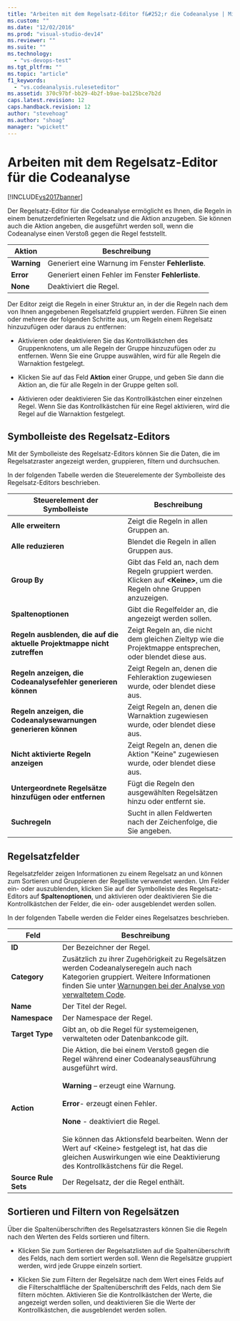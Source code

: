 ```yaml
---
title: "Arbeiten mit dem Regelsatz-Editor f&#252;r die Codeanalyse | Microsoft Docs"
ms.custom: ""
ms.date: "12/02/2016"
ms.prod: "visual-studio-dev14"
ms.reviewer: ""
ms.suite: ""
ms.technology: 
  - "vs-devops-test"
ms.tgt_pltfrm: ""
ms.topic: "article"
f1_keywords: 
  - "vs.codeanalysis.ruleseteditor"
ms.assetid: 370c97bf-bb29-4b2f-b9ae-ba125bce7b2d
caps.latest.revision: 12
caps.handback.revision: 12
author: "stevehoag"
ms.author: "shoag"
manager: "wpickett"
---
```

# Arbeiten mit dem Regelsatz-Editor f&#252;r die Codeanalyse
[!INCLUDE[vs2017banner](../code-quality/includes/vs2017banner.md)]

Der Regelsatz\-Editor für die Codeanalyse ermöglicht es Ihnen, die Regeln in einem benutzerdefinierten Regelsatz und die Aktion anzugeben.  Sie können auch die Aktion angeben, die ausgeführt werden soll, wenn die Codeanalyse einen Verstoß gegen die Regel feststellt.  
  
|Aktion|**Beschreibung**|  
|------------|----------------------|  
|**Warning**|Generiert eine Warnung im Fenster **Fehlerliste**.|  
|**Error**|Generiert einen Fehler im Fenster **Fehlerliste**.|  
|**None**|Deaktiviert die Regel.|  
  
 Der Editor zeigt die Regeln in einer Struktur an, in der die Regeln nach dem von Ihnen angegebenen Regelsatzfeld gruppiert werden.  Führen Sie einen oder mehrere der folgenden Schritte aus, um Regeln einem Regelsatz hinzuzufügen oder daraus zu entfernen:  
  
-   Aktivieren oder deaktivieren Sie das Kontrollkästchen des Gruppenknotens, um alle Regeln der Gruppe hinzuzufügen oder zu entfernen.  Wenn Sie eine Gruppe auswählen, wird für alle Regeln die Warnaktion festgelegt.  
  
-   Klicken Sie auf das Feld **Aktion** einer Gruppe, und geben Sie dann die Aktion an, die für alle Regeln in der Gruppe gelten soll.  
  
-   Aktivieren oder deaktivieren Sie das Kontrollkästchen einer einzelnen Regel.  Wenn Sie das Kontrollkästchen für eine Regel aktivieren, wird die Regel auf die Warnaktion festgelegt.  
  
## Symbolleiste des Regelsatz\-Editors  
 Mit der Symbolleiste des Regelsatz\-Editors können Sie die Daten, die im Regelsatzraster angezeigt werden, gruppieren, filtern und durchsuchen.  
  
 In der folgenden Tabelle werden die Steuerelemente der Symbolleiste des Regelsatz\-Editors beschrieben.  
  
|Steuerelement der Symbolleiste|**Beschreibung**|  
|------------------------------------|----------------------|  
|**Alle erweitern**|Zeigt die Regeln in allen Gruppen an.|  
|**Alle reduzieren**|Blendet die Regeln in allen Gruppen aus.|  
|**Group By**|Gibt das Feld an, nach dem Regeln gruppiert werden.  Klicken auf **\<Keine\>**, um die Regeln ohne Gruppen anzuzeigen.|  
|**Spaltenoptionen**|Gibt die Regelfelder an, die angezeigt werden sollen.|  
|**Regeln ausblenden, die auf die aktuelle Projektmappe nicht zutreffen**|Zeigt Regeln an, die nicht dem gleichen Zieltyp wie die Projektmappe entsprechen, oder blendet diese aus.|  
|**Regeln anzeigen, die Codeanalysefehler generieren können**|Zeigt Regeln an, denen die Fehleraktion zugewiesen wurde, oder blendet diese aus.|  
|**Regeln anzeigen, die Codeanalysewarnungen generieren können**|Zeigt Regeln an, denen die Warnaktion zugewiesen wurde, oder blendet diese aus.|  
|**Nicht aktivierte Regeln anzeigen**|Zeigt Regeln an, denen die Aktion "Keine" zugewiesen wurde, oder blendet diese aus.|  
|**Untergeordnete Regelsätze hinzufügen oder entfernen**|Fügt die Regeln den ausgewählten Regelsätzen hinzu oder entfernt sie.|  
|**Suchregeln**|Sucht in allen Feldwerten nach der Zeichenfolge, die Sie angeben.|  
  
## Regelsatzfelder  
 Regelsatzfelder zeigen Informationen zu einem Regelsatz an und können zum Sortieren und Gruppieren der Regelliste verwendet werden.  Um Felder ein\- oder auszublenden, klicken Sie auf der Symbolleiste des Regelsatz\-Editors auf **Spaltenoptionen**, und aktivieren oder deaktivieren Sie die Kontrollkästchen der Felder, die ein\- oder ausgeblendet werden sollen.  
  
 In der folgenden Tabelle werden die Felder eines Regelsatzes beschrieben.  
  
|Feld|**Beschreibung**|  
|----------|----------------------|  
|**ID**|Der Bezeichner der Regel.|  
|**Category**|Zusätzlich zu ihrer Zugehörigkeit zu Regelsätzen werden Codeanalyseregeln auch nach Kategorien gruppiert.  Weitere Informationen finden Sie unter [Warnungen bei der Analyse von verwaltetem Code](../code-quality/code-analysis-for-managed-code-warnings.md).|  
|**Name**|Der Titel der Regel.|  
|**Namespace**|Der Namespace der Regel.|  
|**Target Type**|Gibt an, ob die Regel für systemeigenen, verwalteten oder Datenbankcode gilt.|  
|**Action**|Die Aktion, die bei einem Verstoß gegen die Regel während einer Codeanalyseausführung ausgeführt wird.<br /><br /> **Warning** – erzeugt eine Warnung.<br /><br /> **Error**\- erzeugt einen Fehler.<br /><br /> **None** \- deaktiviert die Regel.<br /><br /> Sie können das Aktionsfeld bearbeiten.  Wenn der Wert auf \<Keine\> festgelegt ist, hat das die gleichen Auswirkungen wie eine Deaktivierung des Kontrollkästchens für die Regel.|  
|**Source Rule Sets**|Der Regelsatz, der die Regel enthält.|  
  
## Sortieren und Filtern von Regelsätzen  
 Über die Spaltenüberschriften des Regelsatzrasters können Sie die Regeln nach den Werten des Felds sortieren und filtern.  
  
-   Klicken Sie zum Sortieren der Regelsatzlisten auf die Spaltenüberschrift des Felds, nach dem sortiert werden soll.  Wenn die Regelsätze gruppiert werden, wird jede Gruppe einzeln sortiert.  
  
-   Klicken Sie zum Filtern der Regelsätze nach dem Wert eines Felds auf die Filterschaltfläche der Spaltenüberschrift des Felds, nach dem Sie filtern möchten.  Aktivieren Sie die Kontrollkästchen der Werte, die angezeigt werden sollen, und deaktivieren Sie die Werte der Kontrollkästchen, die ausgeblendet werden sollen.